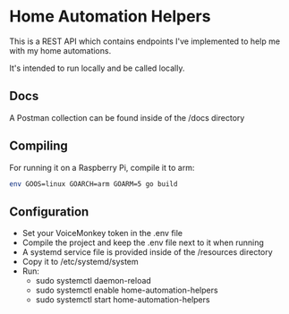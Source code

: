 # Home Automation Helpers

This is a REST API which contains endpoints I've implemented to help me with my home automations.

It's intended to run locally and be called locally.

## Docs

A Postman collection can be found inside of the /docs directory

## Compiling

For running it on a Raspberry Pi, compile it to arm:

```bash
env GOOS=linux GOARCH=arm GOARM=5 go build
```

## Configuration

- Set your VoiceMonkey token in the .env file
- Compile the project and keep the .env file next to it when running
- A systemd service file is provided inside of the /resources directory
- Copy it to /etc/systemd/system
- Run:
  - sudo systemctl daemon-reload
  - sudo systemctl enable home-automation-helpers
  - sudo systemctl start home-automation-helpers
